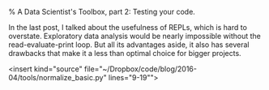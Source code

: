 % A Data Scientist's Toolbox, part 2: Testing your code.

In the last post, I talked about the usefulness of REPLs, which is
hard to overstate. Exploratory data analysis would be nearly
impossible without the read-evaluate-print loop. But all its
advantages aside, it also has several drawbacks that make it a less
than optimal choice for bigger projects.

<insert kind="nbcell"
file="~/Dropbox/code/blog/2016-04/tools/Notebook.ipynb"
cell="5">

<insert kind="source"
file="~/Dropbox/code/blog/2016-04/tools/normalize_basic.py"
lines="9-19"">

<insert kind="source"
file="~/Dropbox/code/blog/2016-04/tools/normalize.py"
lines="10-35">
